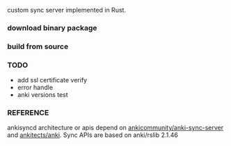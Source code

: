 custom sync server implemented in Rust.
### download binary package
### build from source
### TODO
- add ssl certificate verify
- error handle
- anki versions test

### REFERENCE
ankisyncd architecture or apis depend on [ankicommunity/anki-sync-server](https://github.com/ankicommunity/anki-sync-server) and
[ankitects/anki](https://github.com/ankitects/anki).
Sync APIs are based on anki/rslib 2.1.46
